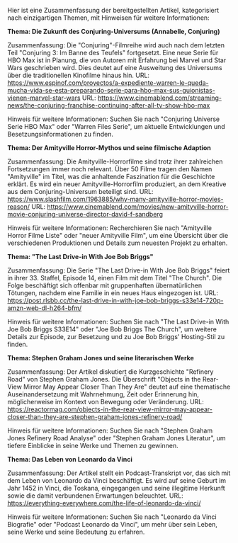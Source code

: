 Hier ist eine Zusammenfassung der bereitgestellten Artikel, kategorisiert nach einzigartigen Themen, mit Hinweisen für weitere Informationen:

**Thema: Die Zukunft des Conjuring-Universums (Annabelle, Conjuring)**

Zusammenfassung: Die "Conjuring"-Filmreihe wird auch nach dem letzten Teil "Conjuring 3: Im Banne des Teufels" fortgesetzt. Eine neue Serie für HBO Max ist in Planung, die von Autoren mit Erfahrung bei Marvel und Star Wars geschrieben wird. Dies deutet auf eine Ausweitung des Universums über die traditionellen Kinofilme hinaus hin.
URL: https://www.espinof.com/proyectos/a-expediente-warren-le-queda-mucha-vida-se-esta-preparando-serie-para-hbo-max-sus-guionistas-vienen-marvel-star-wars
URL: https://www.cinemablend.com/streaming-news/the-conjuring-franchise-continuing-after-all-tv-show-hbo-max

Hinweis für weitere Informationen: Suchen Sie nach "Conjuring Universe Serie HBO Max" oder "Warren Files Serie", um aktuelle Entwicklungen und Besetzungsinformationen zu finden.

**Thema: Der Amityville Horror-Mythos und seine filmische Adaption**

Zusammenfassung: Die Amityville-Horrorfilme sind trotz ihrer zahlreichen Fortsetzungen immer noch relevant. Über 50 Filme tragen den Namen "Amityville" im Titel, was die anhaltende Faszination für die Geschichte erklärt. Es wird ein neuer Amityville-Horrorfilm produziert, an dem Kreative aus dem Conjuring-Universum beteiligt sind.
URL: https://www.slashfilm.com/1963885/why-many-amityville-horror-movies-reason/
URL: https://www.cinemablend.com/movies/new-amityville-horror-movie-conjuring-universe-director-david-f-sandberg

Hinweis für weitere Informationen: Recherchieren Sie nach "Amityville Horror Filme Liste" oder "neuer Amityville Film", um eine Übersicht über die verschiedenen Produktionen und Details zum neuesten Projekt zu erhalten.

**Thema: "The Last Drive-in With Joe Bob Briggs"**

Zusammenfassung: Die Serie "The Last Drive-in With Joe Bob Briggs" feiert in ihrer 33. Staffel, Episode 14, einen Film mit dem Titel "The Church". Die Folge beschäftigt sich offenbar mit gruppenhaften übernatürlichen Tötungen, nachdem eine Familie in ein neues Haus eingezogen ist.
URL: https://post.rlsbb.cc/the-last-drive-in-with-joe-bob-briggs-s33e14-720p-amzn-web-dl-h264-bfm/

Hinweis für weitere Informationen: Suchen Sie nach "The Last Drive-in With Joe Bob Briggs S33E14" oder "Joe Bob Briggs The Church", um weitere Details zur Episode, zur Besetzung und zu Joe Bob Briggs' Hosting-Stil zu finden.

**Thema: Stephen Graham Jones und seine literarischen Werke**

Zusammenfassung: Der Artikel diskutiert die Kurzgeschichte "Refinery Road" von Stephen Graham Jones. Die Überschrift "Objects in the Rear-View Mirror May Appear Closer Than They Are" deutet auf eine thematische Auseinandersetzung mit Wahrnehmung, Zeit oder Erinnerung hin, möglicherweise im Kontext von Bewegung oder Veränderung.
URL: https://reactormag.com/objects-in-the-rear-view-mirror-may-appear-closer-than-they-are-stephen-graham-jones-refinery-road/

Hinweis für weitere Informationen: Suchen Sie nach "Stephen Graham Jones Refinery Road Analyse" oder "Stephen Graham Jones Literatur", um tiefere Einblicke in seine Werke und Themen zu gewinnen.

**Thema: Das Leben von Leonardo da Vinci**

Zusammenfassung: Der Artikel stellt ein Podcast-Transkript vor, das sich mit dem Leben von Leonardo da Vinci beschäftigt. Es wird auf seine Geburt im Jahr 1452 in Vinci, die Toskana, eingegangen und seine illegitime Herkunft sowie die damit verbundenen Erwartungen beleuchtet.
URL: https://everything-everywhere.com/the-life-of-leonardo-da-vinci/

Hinweis für weitere Informationen: Suchen Sie nach "Leonardo da Vinci Biografie" oder "Podcast Leonardo da Vinci", um mehr über sein Leben, seine Werke und seine Bedeutung zu erfahren.